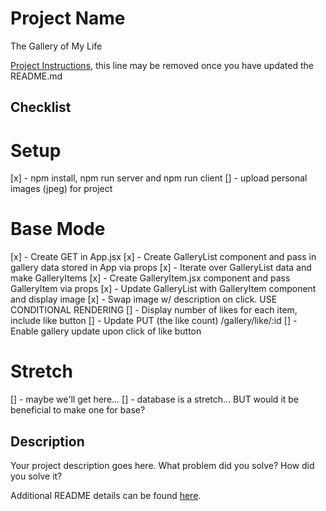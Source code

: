 # Project Name

The Gallery of My Life

[Project Instructions](./INSTRUCTIONS.md), this line may be removed once you have updated the README.md

## Checklist

# Setup
[x] - npm install, npm run server and npm run client
[] - upload personal images (jpeg) for project

# Base Mode
[x] - Create GET in App.jsx 
[x] - Create GalleryList component and pass in gallery data stored in App via props
[x] - Iterate over GalleryList data and make GalleryItems
[x] - Create GalleryItem.jsx component and pass GalleryItem via props
[x] - Update GalleryList with GalleryItem component and display image
[x] - Swap image w/ description on click. USE CONDITIONAL RENDERING
[] - Display number of likes for each item, include like button
[] - Update PUT (the like count) /gallery/like/:id
[] - Enable gallery update upon click of like button 

# Stretch
[] - maybe we'll get here...
[] - database is a stretch... BUT would it be beneficial to make one for base? 

## Description

Your project description goes here. What problem did you solve? How did you solve it?

Additional README details can be found [here](https://github.com/PrimeAcademy/readme-template/blob/master/README.md).
